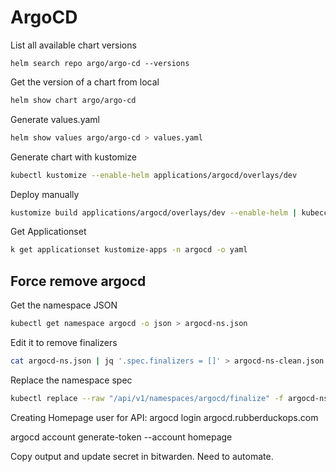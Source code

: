 # ArgoCD

List all available chart versions
```
helm search repo argo/argo-cd --versions
```

Get the version of a chart from local
```sh
helm show chart argo/argo-cd
```

Generate values.yaml
```sh
helm show values argo/argo-cd > values.yaml
```


Generate chart with kustomize
```sh
kubectl kustomize --enable-helm applications/argocd/overlays/dev
```

Deploy manually
```sh
kustomize build applications/argocd/overlays/dev --enable-helm | kubecctl apply -f -
```


Get Applicationset
```sh
k get applicationset kustomize-apps -n argocd -o yaml
```


## Force remove argocd
Get the namespace JSON
```sh
kubectl get namespace argocd -o json > argocd-ns.json
```
Edit it to remove finalizers
```sh
cat argocd-ns.json | jq '.spec.finalizers = []' > argocd-ns-clean.json
```
Replace the namespace spec
```sh
kubectl replace --raw "/api/v1/namespaces/argocd/finalize" -f argocd-ns-clean.json
```


Creating Homepage user for API:
argocd login argocd.rubberduckops.com

argocd account generate-token --account homepage

Copy output and update secret in bitwarden. Need to automate. 